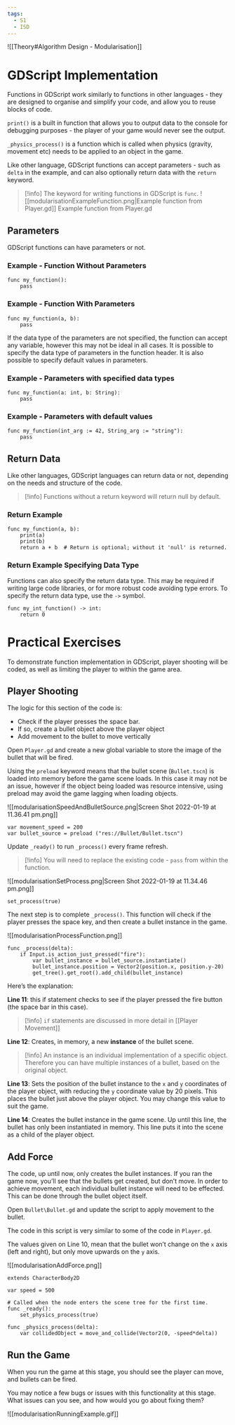 ```yaml
---
tags:
  - S1
  - ISD
---
```

![[Theory#Algorithm Design - Modularisation]]


# GDScript Implementation

Functions in GDScript work similarly to functions in other languages - they are designed to organise and simplify your code, and allow you to reuse blocks of code.

`print()` is a built in function that allows you to output data to the console for debugging purposes - the player of your game would never see the output.

`_physics_process()` is a function which is called when physics (gravity, movement etc) needs to be applied to an object in the game.

Like other language, GDScript functions can accept parameters - such as `delta` in the example, and can also optionally return data with the `return` keyword.


> [!info] The keyword for writing functions in GDScript is `func`.
> ![[modularisationExampleFunction.png|Example function from Player.gd]]
> Example function from Player.gd

## Parameters

GDScript functions can have parameters or not.

### Example - Function Without Parameters

```gdscript
func my_function():
	pass
```

### Example - Function With Parameters

```gdscript
func my_function(a, b):
	pass
```

If the data type of the parameters are not specified, the function can accept any variable, however this may not be ideal in all cases. It is possible to specify the data type of parameters in the function header. It is also possible to specify default values in parameters.

### Example - Parameters with specified data types

```gdscript
func my_function(a: int, b: String):
	pass
```

### Example - Parameters with default values

```gdscript
func my_function(int_arg := 42, String_arg := "string"):
	pass
```

## Return Data

Like other languages, GDScript languages can return data or not, depending on the needs and structure of the code.


> [!info] Functions without a return keyword will return null by default.


### Return Example

```gdscript
func my_function(a, b):
	print(a)
	print(b)
	return a + b  # Return is optional; without it 'null' is returned.
```

### Return Example Specifying Data Type

Functions can also specify the return data type. This may be required if writing large code libraries, or for more robust code avoiding type errors. To specify the return data type, use the `->` symbol. 

```gdscript
func my_int_function() -> int:
	return 0
```

# Practical Exercises

To demonstrate function implementation in GDScript, player shooting will be coded, as well as limiting the player to within the game area.

## Player Shooting

The logic for this section of the code is:

- Check if the player presses the space bar.
- If so, create a bullet object above the player object
- Add movement to the bullet to move vertically

Open `Player.gd` and create a new global variable to store the image of the bullet that will be fired.

Using the `preload` keyword means that the bullet scene (`Bullet.tscn`) is loaded into memory before the game scene loads. In this case it may not be an issue, however if the object being loaded was resource intensive, using preload may avoid the game lagging when loading objects.

![[modularisationSpeedAndBulletSource.png|Screen Shot 2022-01-19 at 11.36.41 pm.png]]

```gdscript
var movement_speed = 200
var bullet_source = preload ("res://Bullet/Bullet.tscn")
```


Update `_ready()` to run `_process()` every frame refresh.

> [!info] You will need to replace the existing code - `pass` from within the function.

![[modularisationSetProcess.png|Screen Shot 2022-01-19 at 11.34.46 pm.png]]


```gdscript
set_process(true)
```

The next step is to complete `_process()`. This function will check if the player presses the space key, and then create a bullet instance in the game.


![[modularisationProcessFunction.png]]

```gdscript
func _process(delta):
	if Input.is_action_just_pressed("fire"):
		var bullet_instance = bullet_source.instantiate()
		bullet_instance.position = Vector2(position.x, position.y-20)
		get_tree().get_root().add_child(bullet_instance)
```

Here’s the explanation:

**Line 11**: this if statement checks to see if the player pressed the fire button (the space bar in this case).

> [!info] `if` statements are discussed in more detail in [[Player Movement]]

**Line 12**: Creates, in memory, a new **instance** of the bullet scene.

> [!info] An instance is an individual implementation of a specific object. Therefore you can have multiple instances of a bullet, based on the original object.

**Line 13**: Sets the position of the bullet instance to the `x` and `y` coordinates of the player object, with reducing the `y` coordinate value by 20 pixels. This places the bullet just above the player object. You may change this value to suit the game.

**Line 14**: Creates the bullet instance in the game scene. Up until this line, the bullet has only been instantiated in memory. This line puts it into the scene as a child of the player object.


## Add Force

The code, up until now, only creates the bullet instances. If you ran the game now, you’ll see that the bullets get created, but don’t move. In order to achieve movement, each individual bullet instance will need to be effected. This can be done through the bullet object itself.

Open `Bullet\Bullet.gd` and update the script to apply movement to the bullet.

The code in this script is very similar to some of the code in `Player.gd`. 

The values given on Line 10, mean that the bullet won’t change on the `x` axis (left and right), but only move upwards on the `y` axis.

![[modularisationAddForce.png]]

```gdscript
extends CharacterBody2D

var speed = 500

# Called when the node enters the scene tree for the first time.
func _ready():
	set_physics_process(true)

func _physics_process(delta):
	var collidedObject = move_and_collide(Vector2(0, -speed*delta))
```

## Run the Game

When you run the game at this stage, you should see the player can move, and bullets can be fired.

You may notice a few bugs or issues with this functionality at this stage. What issues can you see, and how would you go about fixing them?

![[modularisationRunningExample.gif]]

